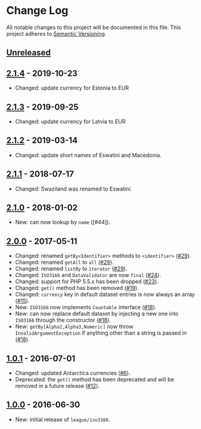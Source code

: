 # Change Log

All notable changes to this project will be documented in this file.
This project adheres to [Semantic Versioning](http://semver.org/).

## [Unreleased]

## [2.1.4] - 2019-10-23

* Changed: update currency for Estonia to EUR

## [2.1.3] - 2019-09-25

* Changed: update currency for Latvia to EUR

## [2.1.2] - 2019-03-14

* Changed: update short names of Eswatini and Macedonia.

## [2.1.1] - 2018-07-17

* Changed: Swaziland was renamed to Eswatini.

## [2.1.0] - 2018-01-02

* New: can now lookup by `name` ([#44]).

## [2.0.0] - 2017-05-11

* Changed: renamed `getBy<Identifier>` methods to `<identifier>` ([#29]).
* Changed: renamed `getAll` to `all` ([#29]).
* Changed: renamed `listBy` to `iterator` ([#29]).
* Changed: `ISO3166` and `DataValidator` are now `final` ([#24]).
* Changed: support for PHP 5.5.x has been dropped ([#23]).
* Changed: `get()` method has been removed ([#19]).
* Changed: `currency` key in default dataset entries is now always an array ([#15]).
* New: `ISO3166` now implements `Countable` interface ([#18]).
* New: can now replace default dataset by injecting a new one into `ISO3166` through the constructor ([#18]).
* New: `getBy[Alpha2,Alpha3,Numeric]` now throw `InvalidArgumentException` if anything other than a string is passed in ([#18]).

## [1.0.1] - 2016-07-01

* Changed: updated Antarctica currencies ([#6]).
* Deprecated: the `get()` method has been deprecated and will be removed in a future release ([#12]).

## [1.0.0] - 2016-06-30

* New: initial release of `league/iso3166`.

[Unreleased]: https://github.com/thephpleague/iso3166/compare/2.1.4...HEAD
[2.1.4]: https://github.com/thephpleague/iso3166/compare/2.1.3...2.1.4
[2.1.3]: https://github.com/thephpleague/iso3166/compare/2.1.2...2.1.3
[2.1.2]: https://github.com/thephpleague/iso3166/compare/2.1.1...2.1.2
[2.1.1]: https://github.com/thephpleague/iso3166/compare/2.1.0...2.1.1
[2.1.0]: https://github.com/thephpleague/iso3166/compare/2.0.0...2.1.0
[2.0.0]: https://github.com/thephpleague/iso3166/compare/1.0.1...2.0.0
[1.0.1]: https://github.com/thephpleague/iso3166/compare/1.0.0...1.0.1
[1.0.0]: https://github.com/thephpleague/iso3166/compare/64bae4f00dbd5679b9a36c54c37af73d5deb5be1...1.0.0

[#29]: https://github.com/thephpleague/iso3166/issues/29
[#24]: https://github.com/thephpleague/iso3166/issues/24
[#23]: https://github.com/thephpleague/iso3166/issues/23
[#19]: https://github.com/thephpleague/iso3166/issues/19
[#18]: https://github.com/thephpleague/iso3166/issues/18
[#15]: https://github.com/thephpleague/iso3166/issues/15
[#12]: https://github.com/thephpleague/iso3166/issues/12
[#6]: https://github.com/thephpleague/iso3166/issues/6

